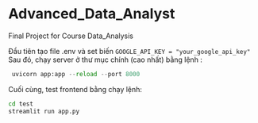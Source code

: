 # Advanced_Data_Analyst
Final Project for Course Data_Analysis

Đầu tiên tạo file .env và set biến `GOOGLE_API_KEY = "your_google_api_key"`
Sau đó, chạy server ở thư mục chính (cao nhất) bằng lệnh :

```python
 uvicorn app:app --reload --port 8000
 ```
Cuối cùng, test frontend bằng chạy lệnh:

```bash
cd test
streamlit run app.py
```

